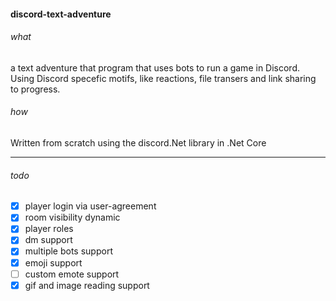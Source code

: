 #### discord-text-adventure

###### what
a text adventure that program that uses bots to run a game in Discord. 
Using Discord specefic motifs, like reactions, file transers and link sharing to progress.

###### how
Written from scratch using the discord.Net library in .Net Core

 --------
###### todo
 
 - [x] player login via user-agreement
 - [x] room visibility dynamic
 - [x] player roles
 - [x] dm support
 - [x] multiple bots support
 - [x] emoji support
 - [ ] custom emote support
 - [x] gif and image reading support
